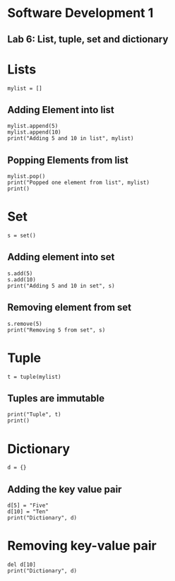 # Software Development 1
## Lab 6: List, tuple, set and dictionary

# Lists
```
mylist = []
```
## Adding Element into list
```
mylist.append(5)
mylist.append(10)
print("Adding 5 and 10 in list", mylist)
```

## Popping Elements from list
```
mylist.pop()
print("Popped one element from list", mylist)
print()
```

# Set
```
s = set()
```

## Adding element into set
```
s.add(5)
s.add(10)
print("Adding 5 and 10 in set", s)
```

## Removing element from set
```
s.remove(5)
print("Removing 5 from set", s)
```

# Tuple
```
t = tuple(mylist)
```

## Tuples are immutable
```
print("Tuple", t)
print()
```

# Dictionary
```
d = {}
```

## Adding the key value pair
```
d[5] = "Five"
d[10] = "Ten"
print("Dictionary", d)
```
# Removing key-value pair
```
del d[10]
print("Dictionary", d)
```
